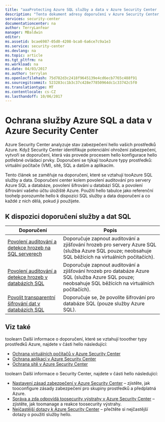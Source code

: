 ```yaml
---
title: "aaaProtecting Azure SQL služby a data v Azure Security Center | Microsoft Docs"
description: "Tento dokument adresy doporučení v Azure Security Center, které vám pomůžou chránit vaše data a služba Azure SQL a zůstat souladu se zásadami zabezpečení."
services: security-center
documentationcenter: na
author: TerryLanfear
manager: MBaldwin
editor: 
ms.assetid: bcae6987-05d0-4208-bca8-6a6ce7c9a1e3
ms.service: security-center
ms.devlang: na
ms.topic: article
ms.tgt_pltfrm: na
ms.workload: na
ms.date: 04/03/2017
ms.author: terrylan
ms.openlocfilehash: 75d782d3c2418f9645139e4cd6ecb7765c488f91
ms.sourcegitcommit: 523283cc1b3c37c428e77850964dc1c33742c5f0
ms.translationtype: MT
ms.contentlocale: cs-CZ
ms.lasthandoff: 10/06/2017
---
```

# <a name="protecting-azure-sql-service-and-data-in-azure-security-center"></a>Ochrana služby Azure SQL a data v Azure Security Center
Azure Security Center analyzuje stav zabezpečení hello vašich prostředků Azure. Když Security Center identifikuje potenciální ohrožení zabezpečení, vytvoří se doporučení, která vás provede procesem hello konfigurace hello potřebné ovládací prvky.  Doporučení se týkají tooAzure typy prostředků: virtuální počítače (VM), sítě, SQL a datům a aplikacím.

Tento článek se zaměřuje na doporučení, které se vztahují tooAzure SQL služby a data. Doporučení center kolem povolení auditování pro servery Azure SQL a databáze, povolení šifrování u databází SQL a povolení šifrování vašeho účtu úložiště Azure.  Použití hello tabulce jako referenční toohelp porozumíte hello k dispozici SQL služby a data doporučení a co každé z nich dělá, pokud ji použijete.

## <a name="available-sql-service-and-data-recommendations"></a>K dispozici doporučení služby a dat SQL
| Doporučení | Popis |
| --- | --- |
| [Povolení auditování a detekce hrozeb na SQL serverech](security-center-enable-auditing-on-sql-servers.md) |Doporučuje zapnout auditování a zjišťování hrozeb pro servery Azure SQL (služba Azure SQL pouze; neobsahuje SQL běžících na virtuálních počítačích). |
| [Povolení auditování a detekce hrozeb v databázích SQL](security-center-enable-auditing-on-sql-databases.md) |Doporučuje zapnout auditování a zjišťování hrozeb pro databáze Azure SQL (služba Azure SQL pouze; neobsahuje SQL běžících na virtuálních počítačích). |
| [Povolit transparentní šifrování dat v databázích SQL](security-center-enable-transparent-data-encryption.md) |Doporučuje se, že povolíte šifrování pro databáze SQL (pouze služby Azure SQL). |

## <a name="see-also"></a>Viz také
toolearn Další informace o doporučení, které se vztahují tooother typy prostředků Azure, najdete v části hello následující:

* [Ochrana virtuálních počítačů v Azure Security Center](security-center-virtual-machine-recommendations.md)
* [Ochrana aplikací v Azure Security Center](security-center-application-recommendations.md)
* [Ochrana sítě v Azure Security Center](security-center-network-recommendations.md)

toolearn Další informace o Security Center, najdete v části hello následující:

* [Nastavení zásad zabezpečení v Azure Security Center](security-center-policies.md) – zjistěte, jak tooconfigure zásady zabezpečení pro skupiny prostředků a předplatná Azure.
* [Správa a zda odpovídá toosecurity výstrahy v Azure Security Center](security-center-managing-and-responding-alerts.md) – zjistěte, jak toomanage a reakce toosecurity výstrahy.
* [Nejčastější dotazy k Azure Security Center](security-center-faq.md) – přečtěte si nejčastější dotazy o použití služby hello.
